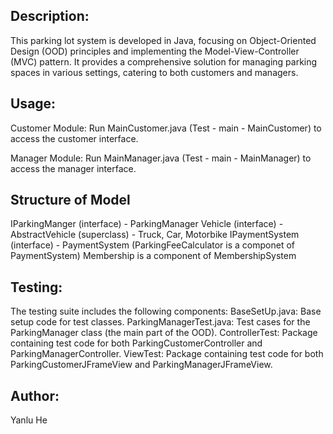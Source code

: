 ## Description: 
This parking lot system is developed in Java, focusing on Object-Oriented Design (OOD) principles and implementing 
the Model-View-Controller (MVC) pattern. It provides a comprehensive solution for managing parking spaces in various settings, 
catering to both customers and managers.

## Usage: 
Customer Module: Run MainCustomer.java (Test - main - MainCustomer) to access the customer interface.

Manager Module: Run MainManager.java (Test - main - MainManager) to access the manager interface.

## Structure of Model 
IParkingManger (interface) - ParkingManager 
Vehicle (interface) - AbstractVehicle (superclass) - Truck, Car, Motorbike
IPaymentSystem (interface) - PaymentSystem (ParkingFeeCalculator is a componet of PaymentSystem)
Membership is a component of MembershipSystem

## Testing: 
The testing suite includes the following components:
BaseSetUp.java: Base setup code for test classes.
ParkingManagerTest.java: Test cases for the ParkingManager class (the main part of the OOD).
ControllerTest: Package containing test code for both ParkingCustomerController and ParkingManagerController.
ViewTest: Package containing test code for both ParkingCustomerJFrameView and ParkingManagerJFrameView.

## Author:
Yanlu He


